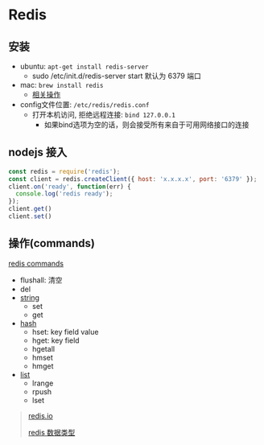 # Redis

## 安装

* ubuntu: `apt-get install redis-server`
  * sudo /etc/init.d/redis-server start 默认为 6379 端口
* mac: `brew install redis`
  * [相关操作](https://gist.github.com/tomysmile/1b8a321e7c58499ef9f9441b2faa0aa8)
* config文件位置: `/etc/redis/redis.conf`
  * 打开本机访问, 拒绝远程连接: `bind 127.0.0.1`
    * 如果bind选项为空的话，则会接受所有来自于可用网络接口的连接

## nodejs 接入

```javascript
const redis = require('redis');
const client = redis.createClient({ host: 'x.x.x.x', port: '6379' });
client.on('ready', function(err) {
  console.log('redis ready');
});
client.get()
client.set()
```

## 操作(commands)

[redis commands](https://redis.io/commands)

* flushall: 清空
* del
* [string](https://redis.io/commands#string)
  * set
  * get
* [hash](https://redis.io/commands#hash)
  * hset: key field value
  * hget: key field
  * hgetall
  * hmset
  * hmget
* [list](https://redis.io/commands#list)
  * lrange
  * rpush
  * lset

> [redis.io](https://redis.io/)
>
> [redis 数据类型](https://redis.io/topics/data-types)
